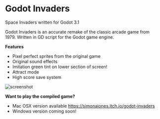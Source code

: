 Godot Invaders
==============
Space Invaders written for Godot 3.1

Godot Invaders is an accurate remake of the classic arcade game from 1979. Written in GD script for the Godot game engine. 

**Features**

* Pixel perfect sprites from the original game
* Original sound effects
* Imitation green tint on lower section of screen!
* Attract mode
* High score save system




![screenshot](https://simonalanjones.github.io/godot-invaders-screenshot1.png "Screenshot")

**Want to play the compiled game?**

* Mac OSX version available https://simonajones.itch.io/godot-invaders
* Windows version coming soon!
